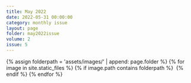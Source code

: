 ```yaml
---
title: May 2022
date: 2022-05-31 00:00:00
category: monthly issue
layout: page
folder: may2022issue
volume: 2
issue: 5
---
```


<html>
{% assign folderpath = 'assets/images/' | append: page.folder %}
{% for image in site.static_files %}
{% if image.path contains folderpath %}
    <img src="{{ image.path }}" alt="">
{% endif %}
{% endfor %}

</html>
